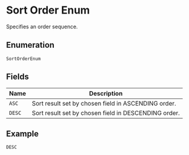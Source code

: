 
# Sort Order Enum

Specifies an order sequence.

## Enumeration

`SortOrderEnum`

## Fields

| Name | Description |
|  --- | --- |
| `ASC` | Sort result set by chosen field in ASCENDING order. |
| `DESC` | Sort result set by chosen field in DESCENDING order. |

## Example

```
DESC
```

